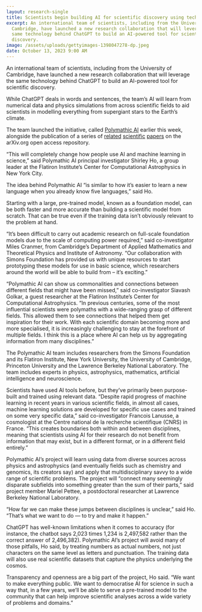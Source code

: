 ```yaml
---
layout: research-single
title: Scientists begin building AI for scientific discovery using tech behind ChatGPT
excerpt: An international team of scientists, including from the University of
  Cambridge, have launched a new research collaboration that will leverage the
  same technology behind ChatGPT to build an AI-powered tool for scientific
  discovery.
image: /assets/uploads/gettyimages-1398047278-dp.jpeg
date: October 13, 2023 9:00 AM
---
```

An international team of scientists, including from the University of Cambridge, have launched a new research collaboration that will leverage the same technology behind ChatGPT to build an AI-powered tool for scientific discovery.

While ChatGPT deals in words and sentences, the team’s AI will learn from numerical data and physics simulations from across scientific fields to aid scientists in modelling everything from supergiant stars to the Earth’s climate.

The team launched the initiative, called [Polymathic AI](https://polymathic-ai.org/) earlier this week, alongside the publication of a series of [related](https://arxiv.org/abs/2310.02994) [scientific](https://arxiv.org/abs/2310.02989) [papers](https://arxiv.org/abs/2310.03024) on the arXiv.org open access repository.

“This will completely change how people use AI and machine learning in science,” said Polymathic AI principal investigator Shirley Ho, a group leader at the Flatiron Institute’s Center for Computational Astrophysics in New York City.

The idea behind Polymathic AI “is similar to how it’s easier to learn a new language when you already know five languages,” said Ho.

Starting with a large, pre-trained model, known as a foundation model, can be both faster and more accurate than building a scientific model from scratch. That can be true even if the training data isn’t obviously relevant to the problem at hand.

“It’s been difficult to carry out academic research on full-scale foundation models due to the scale of computing power required,” said co-investigator Miles Cranmer, from Cambridge’s Department of Applied Mathematics and Theoretical Physics and Institute of Astronomy. “Our collaboration with Simons Foundation has provided us with unique resources to start prototyping these models for use in basic science, which researchers around the world will be able to build from – it’s exciting.”

“Polymathic AI can show us commonalities and connections between different fields that might have been missed,” said co-investigator Siavash Golkar, a guest researcher at the Flatiron Institute’s Center for Computational Astrophysics. “In previous centuries, some of the most influential scientists were polymaths with a wide-ranging grasp of different fields. This allowed them to see connections that helped them get inspiration for their work. With each scientific domain becoming more and more specialised, it is increasingly challenging to stay at the forefront of multiple fields. I think this is a place where AI can help us by aggregating information from many disciplines.”

The Polymathic AI team includes researchers from the Simons Foundation and its Flatiron Institute, New York University, the University of Cambridge, Princeton University and the Lawrence Berkeley National Laboratory. The team includes experts in physics, astrophysics, mathematics, artificial intelligence and neuroscience.

Scientists have used AI tools before, but they’ve primarily been purpose-built and trained using relevant data. “Despite rapid progress of machine learning in recent years in various scientific fields, in almost all cases, machine learning solutions are developed for specific use cases and trained on some very specific data,” said co-investigator Francois Lanusse, a cosmologist at the Centre national de la recherche scientifique (CNRS) in France. “This creates boundaries both within and between disciplines, meaning that scientists using AI for their research do not benefit from information that may exist, but in a different format, or in a different field entirely.”

Polymathic AI’s project will learn using data from diverse sources across physics and astrophysics (and eventually fields such as chemistry and genomics, its creators say) and apply that multidisciplinary savvy to a wide range of scientific problems. The project will “connect many seemingly disparate subfields into something greater than the sum of their parts,” said project member Mariel Pettee, a postdoctoral researcher at Lawrence Berkeley National Laboratory.

“How far we can make these jumps between disciplines is unclear,” said Ho. “That’s what we want to do — to try and make it happen.”

ChatGPT has well-known limitations when it comes to accuracy (for instance, the chatbot says 2,023 times 1,234 is 2,497,582 rather than the correct answer of 2,496,382). Polymathic AI’s project will avoid many of those pitfalls, Ho said, by treating numbers as actual numbers, not just characters on the same level as letters and punctuation. The training data will also use real scientific datasets that capture the physics underlying the cosmos.

Transparency and openness are a big part of the project, Ho said. “We want to make everything public. We want to democratise AI for science in such a way that, in a few years, we’ll be able to serve a pre-trained model to the community that can help improve scientific analyses across a wide variety of problems and domains.”